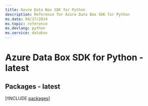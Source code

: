```yaml
---
title: Azure Data Box SDK for Python
description: Reference for Azure Data Box SDK for Python
ms.date: 04/17/2024
ms.topic: reference
ms.devlang: python
ms.service: databox
---
```

# Azure Data Box SDK for Python - latest
## Packages - latest
[!INCLUDE [packages](data-box-index.md)]